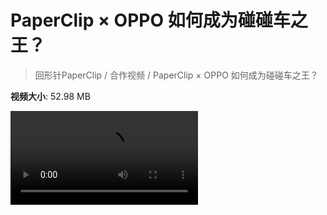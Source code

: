 # PaperClip × OPPO 如何成为碰碰车之王？

> 回形针PaperClip / 合作视频 / PaperClip × OPPO 如何成为碰碰车之王？

**视频大小**: 52.98 MB

<div class="video"><video src="https://file.hsyhx.top/archive/PaperClip/合作视频/PaperClip × OPPO 如何成为碰碰车之王？.mp4" controls preload>🤔 您的浏览器不支持 video 标签</video></div>
